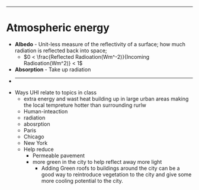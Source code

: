 
---
# Atmospheric energy
- **Albedo** - Unit-less measure of the reflectivity of a surface; how much radiation is reflected back into space;
	- $0 < \frac{Reflected Radioation(Wm^-2)}{Incoming Radioation(Wm^2)} < 1$
- **Absorption** - Take up radiation
- ****
- Ways UHI relate to topics in class
	- extra energy and wast heat building up in large urban areas making the local tempreture hotter than surrounding rurlw
	- Human-inteaction
	- radiation
	- abosrption
	- Paris
	- Chicago
	- New York
	- Help reduce
		- Permeable pavement 
		- more green in the city to help reflect away more light
			- Adding Green roofs to buildings around the city can be a good way to reintroduce vegetation to the city and give some more cooling potential to the city.